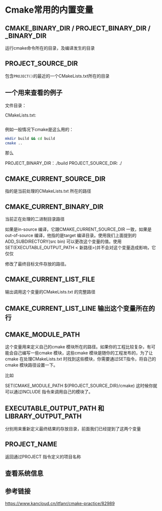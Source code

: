 # Cmake常用的内置变量

## CMAKE_BINARY_DIR / PROJECT_BINARY_DIR / _BINARY_DIR

运行cmake命令所在的目录，及编译发生的目录

## PROJECT_SOURCE_DIR

包含`PROJECT()`的最近的一个CMakeLists.txt所在的目录

## 一个用来查看的例子

文件目录：

CMakeLists.txt: 

```cmake

```

例如一般情况下cmake是这么用的：

```bash
mkdir build && cd build
cmake ..
```

那么

PROJECT_BINARY_DIR：./build
PROJECT_SOURCE_DIR: ./

## CMAKE_CURRENT_SOURCE_DIR 

指的是当前处理的CMakeLists.txt 所在的路径

## CMAKE_CURRENT_BINARY_DIR

当前正在处理的二进制目录路径

如果是in-source 编译，它跟CMAKE_CURRENT_SOURCE_DIR 一致，如果是out-of-source 编译，他指的是target 编译目录。使用我们上面提到的ADD_SUBDIRECTORY(src bin) 可以更改这个变量的值。使用SET(EXECUTABLE_OUTPUT_PATH < 新路径>)并不会对这个变量造成影响，它仅仅

修改了最终目标文件存放的路径。

## CMAKE_CURRENT_LIST_FILE 

输出调用这个变量的CMakeLists.txt 的完整路径

## CMAKE_CURRENT_LIST_LINE 输出这个变量所在的行

## CMAKE_MODULE_PATH

这个变量用来定义自己的cmake 模块所在的路径。如果你的工程比较复杂，有可能会自己编写一些cmake 模块，这些cmake 模块是随你的工程发布的，为了让cmake 在处理CMakeLists.txt 时找到这些模块，你需要通过SET指令，将自己的cmake 模块路径设置一下。

比如

SET(CMAKE_MODULE_PATH ${PROJECT_SOURCE_DIR}/cmake) 这时候你就可以通过INCLUDE 指令来调用自己的模块了。

## EXECUTABLE_OUTPUT_PATH 和LIBRARY_OUTPUT_PATH 

分别用来重新定义最终结果的存放目录，前面我们已经提到了这两个变量

## PROJECT_NAME 

返回通过PROJECT 指令定义的项目名称

## 查看系统信息


## 参考链接

https://www.kancloud.cn/itfanr/cmake-practice/82989
